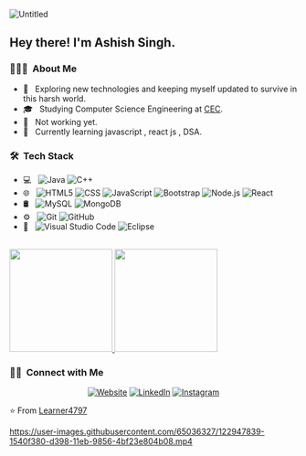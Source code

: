 ![Untitled](https://user-images.githubusercontent.com/65036327/122829259-699a9380-d304-11eb-85c2-9d61f908039d.jpg)


<h2> Hey there! I'm Ashish Singh.</h2>

<h3> 👨🏻‍💻 &nbsp;About Me </h3>

- 🤔 &nbsp; Exploring new technologies and keeping myself updated to survive in this harsh world.
- 🎓 &nbsp; Studying Computer Science Engineering at <a href="http://www.cecmohali.org/">CEC</a>.
- 💼 &nbsp; Not working yet.
- 🌱 &nbsp; Currently learning javascript , react js , DSA.

<h3> 🛠 &nbsp;Tech Stack</h3>

- 💻 &nbsp;
  ![Java](https://img.shields.io/badge/-Java-333333?style=flat&logo=Java&logoColor=007396)
  ![C++](https://img.shields.io/badge/-C++-333333?style=flat&logo=C%2B%2B&logoColor=00599C)
- 🌐 &nbsp;
  ![HTML5](https://img.shields.io/badge/-HTML5-333333?style=flat&logo=HTML5)
  ![CSS](https://img.shields.io/badge/-CSS-333333?style=flat&logo=CSS3&logoColor=1572B6)
  ![JavaScript](https://img.shields.io/badge/-JavaScript-333333?style=flat&logo=javascript)
  ![Bootstrap](https://img.shields.io/badge/-Bootstrap-333333?style=flat&logo=bootstrap&logoColor=563D7C)
  ![Node.js](https://img.shields.io/badge/-Node.js-333333?style=flat&logo=node.js)
  ![React](https://img.shields.io/badge/-React-333333?style=flat&logo=react)
- 🛢 &nbsp;
  ![MySQL](https://img.shields.io/badge/-MySQL-333333?style=flat&logo=mysql)
  ![MongoDB](https://img.shields.io/badge/-MongoDB-333333?style=flat&logo=mongodb)
- ⚙️ &nbsp;
  ![Git](https://img.shields.io/badge/-Git-333333?style=flat&logo=git)
  ![GitHub](https://img.shields.io/badge/-GitHub-333333?style=flat&logo=github)
- 🔧 &nbsp;
  ![Visual Studio Code](https://img.shields.io/badge/-Visual%20Studio%20Code-333333?style=flat&logo=visual-studio-code&logoColor=007ACC)
  ![Eclipse](https://img.shields.io/badge/-Eclipse-333333?style=flat&logo=eclipse-ide&logoColor=2C2255)

<br/>

<a href="https://github.com/Learner4797">
  <img height="180em" src="https://github-readme-stats.vercel.app/api?username=Learner4797&theme=buefy&show_icons=true" />
  <img height="180em" src="https://github-readme-stats.vercel.app/api/top-langs/?username=Learner4797&theme=buefy&layout=compact" />
</a>

<br/>

<h3> 🤝🏻 &nbsp;Connect with Me </h3>

<p align="center">
<a href="https://learner4797.github.io/MyPortfolio/index.html"><img alt="Website" src="https://img.shields.io/badge/GitHub-100000?style=for-the-badge&logo=github&logoColor=white"></a>
<a href="https://www.linkedin.com/in/ashish-singh-1771091a5/"><img alt="LinkedIn" src="https://img.shields.io/badge/LinkedIn-0077B5?style=for-the-badge&logo=linkedin&logoColor=white"></a>
<a href="https://www.instagram.com/ash1sh_1hakur10/?hl=en"><img alt="Instagram" src="https://img.shields.io/badge/Instagram-E4405F?style=for-the-badge&logo=instagram&logoColor=white"></a>
</p>

⭐️ From [Learner4797](https://github.com/Learner4797)


https://user-images.githubusercontent.com/65036327/122947839-1540f380-d398-11eb-9856-4bf23e804b08.mp4

